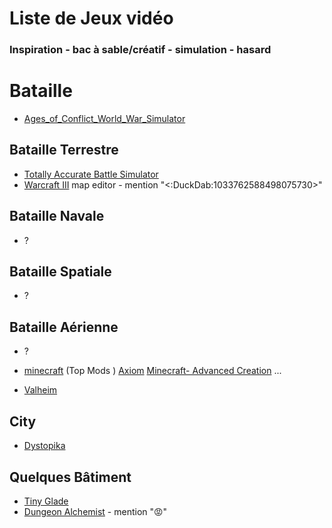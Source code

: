 # Liste de Jeux vidéo
### Inspiration - bac à sable/créatif - simulation - hasard
# Bataille

- [Ages_of_Conflict_World_War_Simulator](https://store.steampowered.com/app/2186320/Ages_of_Conflict_World_War_Simulator/)
## Bataille Terrestre
- [Totally Accurate Battle Simulator](https://landfall.se/totally-accurate-battle-simulator)
- [Warcraft III](https://warcraft3.blizzard.com/fr-fr/) map editor  - mention "<:DuckDab:1033762588498075730>"

## Bataille Navale
- ?

## Bataille Spatiale
- ?

## Bataille Aérienne
- ?


- [minecraft](https://www.minecraft.net/fr-fr)
(Top Mods ) 
[Axiom](https://axiom.moulberry.com/) 
[Minecraft- Advanced Creation](https://www.advancedcreationmod.com/)
... 
-  [Valheim](https://valheim.fandom.com/fr/wiki/Wiki_Valheim) 

## City
- [Dystopika](https://dystopika.com/)

## Quelques Bâtiment
- [Tiny Glade](https://pouncelight.games/tiny-glade/)
- [Dungeon Alchemist](https://www.dungeonalchemist.com/) - mention "😡"